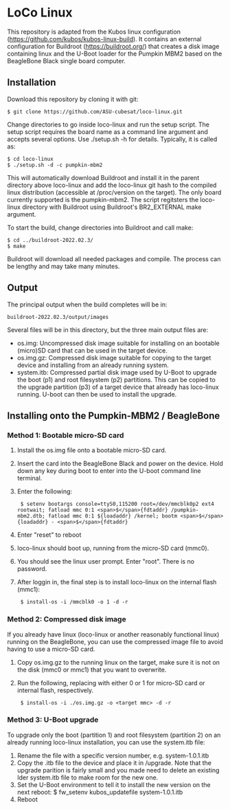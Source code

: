 

# LoCo Linux

This repository is adapted from the Kubos linux configuration (https://github.com/kubos/kubos-linux-build).  It contains an external configuration for Buildroot (https://buildroot.org/) that creates a disk image containing linux and the U-Boot loader for the Pumpkin MBM2 based on the BeagleBone Black single board computer.  

## Installation

Download this repository by cloning it with git:

    $ git clone https://github.com/ASU-cubesat/loco-linux.git
    
Change directories to go inside loco-linux and run the setup script.  The setup script requires the board name as a command line argument and accepts several options.  Use ./setup.sh -h for details.  Typically, it is called as:

    $ cd loco-linux
    $ ./setup.sh -d -c pumpkin-mbm2
    
This will automatically download Buildroot and install it in the parent directory above loco-linux and add the loco-linux git hash to the compiled linux distribution (accessible at /proc/version on the target).   The only board currently supported is the pumpkin-mbm2.   The script regitsters the loco-linux directory with Buildroot using Buildroot's BR2_EXTERNAL make argument.

To start the build, change directories into Buildroot and call make:

    $ cd ../buildroot-2022.02.3/
    $ make
    
Buildroot will download all needed packages and compile.  The process can be lengthy and may take many minutes.

## Output

The principal output when the build completes will be in:

    buildroot-2022.02.3/output/images
    
Several files will be in this directory, but the three main output files are:

* os.img: Uncompressed disk image suitable for installing on an bootable (micro)SD card that can be used in the target device.
* os.img.gz: Compressed disk image suitable for copying to the target device and installing from an already running system.
* system.itb: Compressed partial disk image used by U-Boot to upgrade the boot (p1) and root filesystem (p2) partitions.  This can be copied to the upgrade partition (p3) of a target device that already has loco-linux running.  U-boot can then be used to install the upgrade.  
    
## Installing onto the Pumpkin-MBM2 / BeagleBone

### Method 1: Bootable micro-SD card

1. Install the os.img file onto a bootable micro-SD card.
2. Insert the card into the BeagleBone Black and power on the device.  Hold down any key during boot to enter into the U-boot command line terminal.
3. Enter the following:

        $ setenv bootargs console=ttyS0,115200 root=/dev/mmcblk0p2 ext4 rootwait; fatload mmc 0:1 <span>$</span>{fdtaddr} /pumpkin-mbm2.dtb; fatload mmc 0:1 ${loadaddr} /kernel; bootm <span>$</span>{loadaddr} - <span>$</span>{fdtaddr}
    
4. Enter "reset" to reboot 
5. loco-linux should boot up, running from the micro-SD card (mmc0).  
6. You should see the linux user prompt.  Enter "root".  There is no password.
7. After loggin in, the final step is to install loco-linux on the internal flash (mmc1): 

        $ install-os -i /mmcblk0 -o 1 -d -r 

### Method 2: Compressed disk image

If you already have linux (loco-linux or another reasonably functional linux) running on the BeagleBone, you can use the compressed image file to avoid having to use a micro-SD card.  

1. Copy os.img.gz to the running linux on the target, make sure it is not on the disk (mmc0 or mmc1) that you want to overwrite.
2. Run the following, replacing <target mmc> with either 0 or 1 for micro-SD card or internal flash, respectively.
    
        $ install-os -i ./os.img.gz -o <target mmc> -d -r 
        
### Method 3: U-Boot upgrade

To upgrade only the boot (partition 1) and root filesystem (partition 2) on an already running loco-linux installation, you can use the system.itb file:

1. Rename the file with a specific version number, e.g. system-1.0.1.itb
2. Copy the .itb file to the device and place it in /upgrade.  Note that the upgrade parition is fairly small and you made need to delete an existing lder system.itb file to make room for the new one.  
3. Set the U-Boot environment to tell it to install the new version on the next reboot:
        $ fw_setenv kubos_updatefile system-1.0.1.itb
4. Reboot
  
